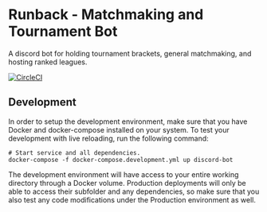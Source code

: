 # Runback - Matchmaking and Tournament Bot
A discord bot for holding tournament brackets, general matchmaking, and hosting ranked leagues.

[![CircleCI](https://circleci.com/gh/tristan-zander/runback.svg?style=svg)](https://circleci.com/gh/tristan-zander/runback)

## Development
In order to setup the development environment, make sure that you have Docker and docker-compose installed on your system.
To test your development with live reloading, run the following command:
```shell
# Start service and all dependencies.
docker-compose -f docker-compose.development.yml up discord-bot
```
The development environment will have access to your entire working directory through a Docker volume. Production deployments will only be able to access their subfolder and any dependencies, so make sure that you also test any code modifications under the Production environment as well.

